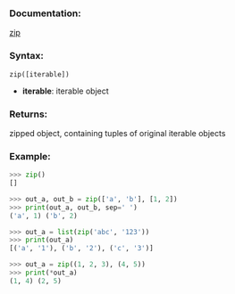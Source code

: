 ### Documentation:

[zip](https://docs.python.org/ja/3/library/functions.html#zip)  


### Syntax:

```zip([iterable])```

- **iterable**: iterable object

### Returns:

zipped object, containing tuples of original iterable objects

### Example: 

```python
>>> zip()
[]

>>> out_a, out_b = zip(['a', 'b'], [1, 2])
>>> print(out_a, out_b, sep=' ')
('a', 1) ('b', 2)

>>> out_a = list(zip('abc', '123'))
>>> print(out_a)
[('a', '1'), ('b', '2'), ('c', '3')]

>>> out_a = zip((1, 2, 3), (4, 5))
>>> print(*out_a)
(1, 4) (2, 5)
```

